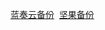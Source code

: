 [蓝奏云备份](https://yanpeiiepnay.lanzous.com/b00zv4oaf) 
[坚果备份](https://www.jianguoyun.com/p/DR-Wq6gQ0My9Bxj5meIEIAA) 
